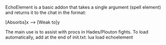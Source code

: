 EchoElement is a basic addon that takes a single argument (spell element) and returns it to the chat in the format:

[Absorbs]x --> [Weak to]y

The main use is to assist with procs in Hades/Plouton fights. To load automatically, add at the end of init.txt:
lua load echoelement